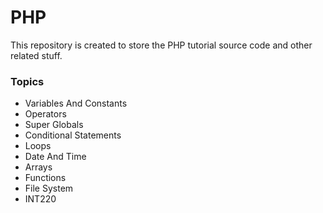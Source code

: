 # PHP

This repository is created to store the PHP tutorial source code and other related stuff.

### Topics

- Variables And Constants
- Operators
- Super Globals
- Conditional Statements
- Loops
- Date And Time
- Arrays
- Functions
- File System
- INT220